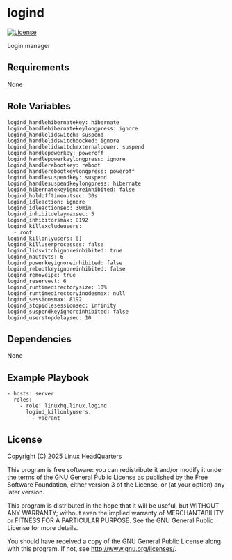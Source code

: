 # logind

[![License](https://img.shields.io/badge/license-GPLv3-lightgreen)](https://www.gnu.org/licenses/gpl-3.0.en.html#license-text)

Login manager

## Requirements

None

## Role Variables

    logind_handlehibernatekey: hibernate
    logind_handlehibernatekeylongpress: ignore
    logind_handlelidswitch: suspend
    logind_handlelidswitchdocked: ignore
    logind_handlelidswitchexternalpower: suspend
    logind_handlepowerkey: poweroff
    logind_handlepowerkeylongpress: ignore
    logind_handlerebootkey: reboot
    logind_handlerebootkeylongpress: poweroff
    logind_handlesuspendkey: suspend
    logind_handlesuspendkeylongpress: hibernate
    logind_hibernatekeyignoreinhibited: false
    logind_holdofftimeoutsec: 30s
    logind_idleaction: ignore
    logind_idleactionsec: 30min
    logind_inhibitdelaymaxsec: 5
    logind_inhibitorsmax: 8192
    logind_killexcludeusers:
      - root
    logind_killonlyusers: []
    logind_killuserprocesses: false
    logind_lidswitchignoreinhibited: true
    logind_nautovts: 6
    logind_powerkeyignoreinhibited: false
    logind_rebootkeyignoreinhibited: false
    logind_removeipc: true
    logind_reservevt: 6
    logind_runtimedirectorysize: 10%
    logind_runtimedirectoryinodesmax: null
    logind_sessionsmax: 8192
    logind_stopidlesessionsec: infinity
    logind_suspendkeyignoreinhibited: false
    logind_userstopdelaysec: 10

## Dependencies

None

## Example Playbook

    - hosts: server
      roles:
        - role: linuxhq.linux.logind
          logind_killonlyusers:
            - vagrant

## License

Copyright (C) 2025 Linux HeadQuarters

This program is free software: you can redistribute it and/or modify
it under the terms of the GNU General Public License as published by
the Free Software Foundation, either version 3 of the License, or
(at your option) any later version.

This program is distributed in the hope that it will be useful,
but WITHOUT ANY WARRANTY; without even the implied warranty of
MERCHANTABILITY or FITNESS FOR A PARTICULAR PURPOSE. See the
GNU General Public License for more details.

You should have received a copy of the GNU General Public License
along with this program. If not, see <http://www.gnu.org/licenses/>.
